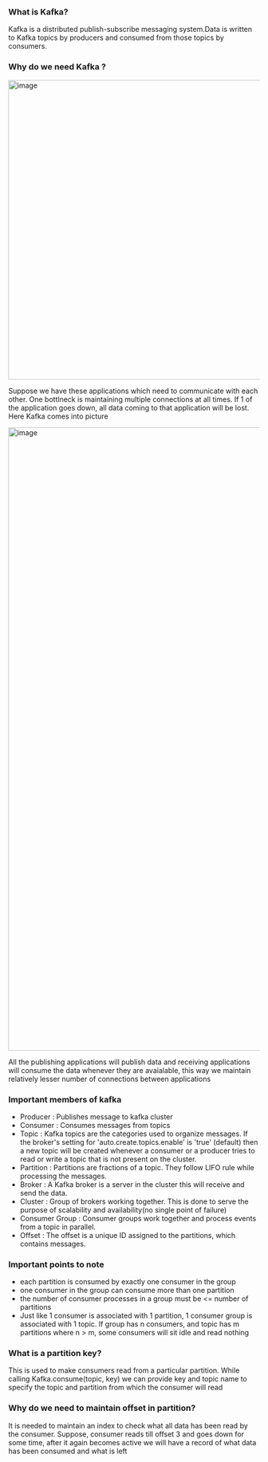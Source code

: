### What is Kafka?
Kafka is a distributed publish-subscribe messaging system.Data is written to Kafka topics by producers and consumed from those topics by consumers.
### Why do we need Kafka ?
<img width="601" alt="image" src="https://github.com/MadhuKashyap/Kafka/assets/40714383/e0bdf5ee-fe67-4e78-a5e1-9a7fe8be8650">

Suppose we have these applications which need to communicate with each other. One bottlneck is maintaining multiple connections at all times. If 1 of the application goes down, all data coming to that application will be lost. Here Kafka comes into picture

<img width="1251" alt="image" src="https://github.com/MadhuKashyap/Kafka/assets/40714383/d4e8fd80-3f0c-466d-9eb2-a8dbd3f5a134">

All the publishing applications will publish data and receiving applications will consume the data whenever they are avaialable, this way we maintain relatively lesser number of connections between applications

### Important members of kafka

- Producer : Publishes message to kafka cluster
- Consumer : Consumes messages from topics
- Topic : Kafka topics are the categories used to organize messages. If the broker's setting for 'auto.create.topics.enable' is 'true' (default) then a new topic will be created whenever a consumer or a producer tries to read or write a topic that is not present on the cluster.
- Partition : Partitions are fractions of a topic. They follow LIFO rule while processing the messages.
- Broker : A Kafka broker is a server in the cluster this will receive and send the data.
- Cluster : Group of brokers working together. This is done to serve the purpose of scalability and availability(no single point of failure)
- Consumer Group : Consumer groups work together and process events from a topic in parallel. 
- Offset : The offset is a unique ID assigned to the partitions, which contains messages. 

### Important points to note

- each partition is consumed by exactly one consumer in the group
- one consumer in the group can consume more than one partition
- the number of consumer processes in a group must be <= number of partitions
- Just like 1 consumer is associated with 1 partition, 1 consumer group is associated with 1 topic. If group has n consumers, and topic has m partitions where n > m, some consumers will sit idle and read nothing

### What is a partition key?
This is used to make consumers read from a particular partition. While calling Kafka.consume(topic, key) we can provide key and topic name to specify the topic and partition from which the consumer will read

### Why do we need to maintain offset in partition?
It is needed to maintain an index to check what all data has been read by the consumer. Suppose, consumer reads till offset 3 and goes down for some time, after it again becomes active we will have a record of what data has been consumed and what is left

